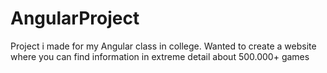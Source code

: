 # AngularProject
Project i made for my Angular class in college. Wanted to create a website where you can find information in extreme detail about 500.000+ games

